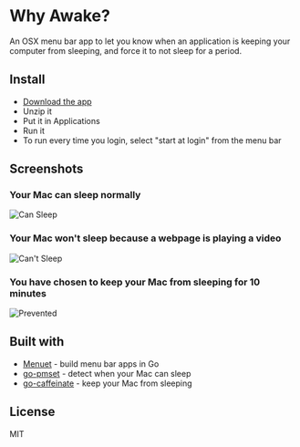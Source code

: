 # Why Awake?
An OSX menu bar app to let you know when an application is keeping your computer from sleeping, and force it to not sleep for a period.

## Install

* [Download the app](https://github.com/caseymrm/whyawake/releases/download/v0.3/WhyAwake.app.zip)
* Unzip it
* Put it in Applications
* Run it
* To run every time you login, select "start at login" from the menu bar

## Screenshots

### Your Mac can sleep normally

![Can Sleep](https://github.com/caseymrm/whyawake/raw/master/static/cansleep.png)

### Your Mac won't sleep because a webpage is playing a video

![Can't Sleep](https://github.com/caseymrm/whyawake/raw/master/static/cantsleep.png)

### You have chosen to keep your Mac from sleeping for 10 minutes

![Prevented](https://github.com/caseymrm/whyawake/raw/master/static/prevented.png)

## Built with

* [Menuet](https://github.com/caseymrm/menuet) - build menu bar apps in Go
* [go-pmset](https://github.com/caseymrm/go-pmset) - detect when your Mac can sleep
* [go-caffeinate](https://github.com/caseymrm/go-caffeinate) - keep your Mac from sleeping

## License

MIT

